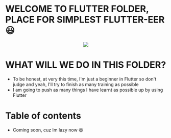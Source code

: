 # WELCOME TO FLUTTER FOLDER, PLACE FOR SIMPLEST FLUTTER-EER :smiley:

<p align = "center">
  <img src = "https://i.stack.imgur.com/pfM2R.gif"/>
</p>

# WHAT WILL WE DO IN THIS FOLDER? 
* To be honest, at very this time, I'm just a beginner in Flutter so don't judge and yeah, I'll try to finish as many training as possible 
* I am going to push as many things I have learnt as possible up by using Flutter

# Table of contents 

* Coming soon, cuz Im lazy now :laughing:
